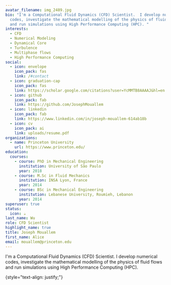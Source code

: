 ```yaml
---
avatar_filename: img_2489.jpg
bio: "I'm a Computational Fluid Dynamics (CFD) Scientist.  I develop numerical
  codes, investigate the mathematical modelling of the physics of fluid flows
  and run simulations using High Performance Computing (HPC). "
interests:
  - CFD
  - Numerical Modeling
  - Dynamical Core
  - Turbulence
  - Multiphase flows
  - High Performance Computing
social:
  - icon: envelope
    icon_pack: fas
    link: /#contact
  - icon: graduation-cap
    icon_pack: fas
    link: https://scholar.google.com/citations?user=YcMMTB8AAAAJ&hl=en
  - icon: github
    icon_pack: fab
    link: https://github.com/JosephMouallem
  - icon: linkedin
    icon_pack: fab
    link: https://www.linkedin.com/in/joseph-mouallem-614ab18b
  - icon: cv
    icon_pack: ai
    link: uploads/resume.pdf
organizations:
  - name: Princeton University
    url: https://www.princeton.edu/
education:
  courses:
    - course: PhD in Mechanical Engineering
      institution: University of São Paulo
      year: 2018
    - course: M.Sc in Fluid Mechanics
      institution: INSA Lyon, France
      year: 2014
    - course: BSc in Mechanical Engineering
      institution: Lebanese University, Roumieh, Lebanon
      year: 2014
superuser: true
status:
  icon: ☕️
last_name: Wu
role: CFD Scientist
highlight_name: true
title: Joseph Mouallem
first_name: Alice
email: mouallem@princeton.edu
---
```

I'm a Computational Fluid Dynamics (CFD) Scientist. I develop numerical codes, investigate the mathematical modelling of the physics of fluid flows and run simulations using High Performance Computing (HPC). 


{style="text-align: justify;"}